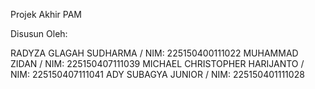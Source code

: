 Projek Akhir PAM

Disusun Oleh:

RADYZA GLAGAH SUDHARMA / NIM: 225150400111022
MUHAMMAD ZIDAN / NIM: 225150407111039
MICHAEL CHRISTOPHER HARIJANTO / NIM: 225150407111041
ADY SUBAGYA JUNIOR / NIM: 225150401111028